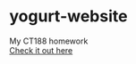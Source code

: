 # yogurt-website
My CT188 homework<br/>
[Check it out here](https://qthuy2k1.github.io/yogurt-website/trangchu.html)
